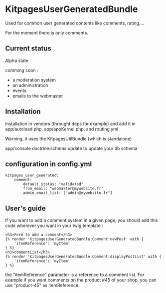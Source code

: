 KitpagesUserGeneratedBundle
==================

Used for common user generated contents like comments, rating,...

For the moment there is only comments.

Current status
-------------
Alpha state

comming soon :
* a moderation system
* an administration
* events
* emails to the webmaster

Installation
------------

installation in vendors (throught deps for example) and add
it in app/autoload.php, app/appKernel.php, and routing.yml

Warning, it uses the KitpagesUtilBundle (which is standalone)

app/console doctrine:schema:update  to update your db schema

configuration in config.yml
---------------------------
    kitpages_user_generated:
        comment:
            default_status: "validated"
            from_email: "webmaster@mywebsite.fr"
            admin_email_list: ["admin@mywebsite.fr"]

User's guide
------------

If you want to add a comment system in a given page, you should add this code
wherever you want in your twig template :

    <h3>Form to add a comment</h3>
    {% render 'KitpagesUserGeneratedBundle:Comment:newPost' with {
        'itemReference': 'myItem'
    } %}
    <h3>commentList</h3>
    {% render 'KitpagesUserGeneratedBundle:Comment:displayPostList' with {
        'itemReference': 'myItem'
    } %}

the "itemReference" parameter is a reference to a comment list. For example if you
want comments on the product #45 of your shop, you can use "product-45" as itemReference